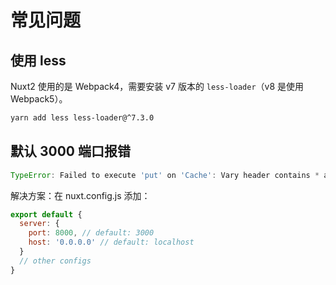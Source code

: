 # 常见问题

## 使用 less

Nuxt2 使用的是 Webpack4，需要安装 v7 版本的 `less-loader`（v8 是使用 Webpack5）。

``` bash
yarn add less less-loader@^7.3.0
```

## 默认 3000 端口报错

``` js
TypeError: Failed to execute 'put' on 'Cache': Vary header contains * at Object.put (workbox-core.prod.js:1)
```

解决方案：在 nuxt.config.js 添加：

``` js
export default {
  server: {
    port: 8000, // default: 3000
    host: '0.0.0.0' // default: localhost
  }
  // other configs
}
```

